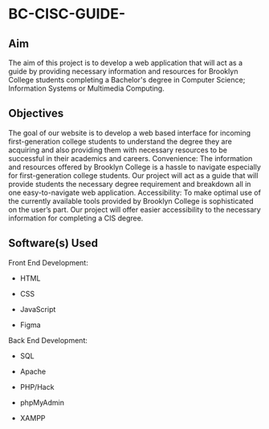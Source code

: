 # BC-CISC-GUIDE-

<h2>Aim</h2>

The aim of this project is to develop a web application that will act as a guide by providing necessary information and resources for Brooklyn College students completing a Bachelor's degree in Computer Science; Information Systems or Multimedia Computing. 

<h2>Objectives</h2>

The goal of our website is to develop a web based interface for incoming first-generation college students to understand the degree they are acquiring and also providing them with necessary resources to be successful in their academics and careers. 
Convenience: The information and resources offered by Brooklyn College is a hassle to navigate especially for first-generation college students. Our project will act as a guide that will provide students the necessary degree requirement and breakdown all in one easy-to-navigate web application. 
Accessibility: To make optimal use of the currently available tools provided by Brooklyn College is sophisticated on the user’s part. Our project will offer easier accessibility to the necessary information for completing a CIS degree. 

<h2>Software(s) Used</h2>

Front End Development:

* HTML

* CSS

* JavaScript

* Figma

Back End Development: 

* SQL

* Apache

* PHP/Hack

* phpMyAdmin

* XAMPP
